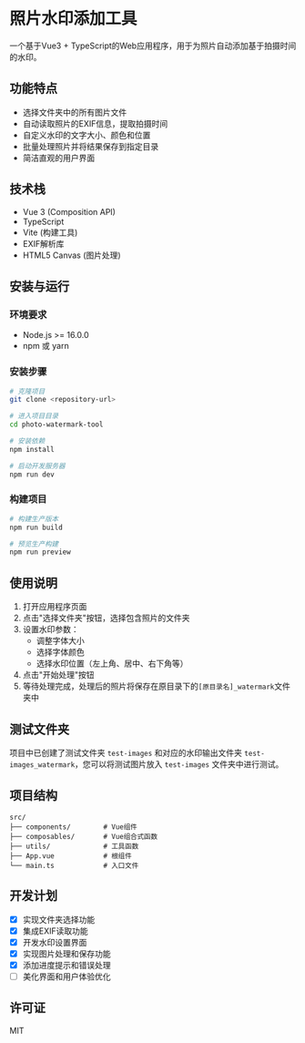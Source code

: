 # 照片水印添加工具

一个基于Vue3 + TypeScript的Web应用程序，用于为照片自动添加基于拍摄时间的水印。

## 功能特点

- 选择文件夹中的所有图片文件
- 自动读取照片的EXIF信息，提取拍摄时间
- 自定义水印的文字大小、颜色和位置
- 批量处理照片并将结果保存到指定目录
- 简洁直观的用户界面

## 技术栈

- Vue 3 (Composition API)
- TypeScript
- Vite (构建工具)
- EXIF解析库
- HTML5 Canvas (图片处理)

## 安装与运行

### 环境要求

- Node.js >= 16.0.0
- npm 或 yarn

### 安装步骤

```bash
# 克隆项目
git clone <repository-url>

# 进入项目目录
cd photo-watermark-tool

# 安装依赖
npm install

# 启动开发服务器
npm run dev
```

### 构建项目

```bash
# 构建生产版本
npm run build

# 预览生产构建
npm run preview
```

## 使用说明

1. 打开应用程序页面
2. 点击"选择文件夹"按钮，选择包含照片的文件夹
3. 设置水印参数：
   - 调整字体大小
   - 选择字体颜色
   - 选择水印位置（左上角、居中、右下角等）
4. 点击"开始处理"按钮
5. 等待处理完成，处理后的照片将保存在原目录下的`[原目录名]_watermark`文件夹中

## 测试文件夹

项目中已创建了测试文件夹 `test-images` 和对应的水印输出文件夹 `test-images_watermark`，您可以将测试图片放入 `test-images` 文件夹中进行测试。

## 项目结构

```
src/
├── components/        # Vue组件
├── composables/       # Vue组合式函数
├── utils/             # 工具函数
├── App.vue            # 根组件
└── main.ts            # 入口文件
```

## 开发计划

- [x] 实现文件夹选择功能
- [x] 集成EXIF读取功能
- [x] 开发水印设置界面
- [x] 实现图片处理和保存功能
- [x] 添加进度提示和错误处理
- [ ] 美化界面和用户体验优化

## 许可证

MIT